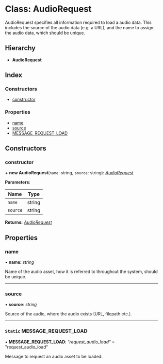 
# Class: AudioRequest

AudioRequest specifies all information required to load a audio data. This
includes the source of the audio data (e.g. a URL), and the name to assign
the audio data, which should be unique.

## Hierarchy

* **AudioRequest**

## Index

### Constructors

* [constructor](audiorequest.md#constructor)

### Properties

* [name](audiorequest.md#name)
* [source](audiorequest.md#source)
* [MESSAGE_REQUEST_LOAD](audiorequest.md#static-message_request_load)

## Constructors

###  constructor

\+ **new AudioRequest**(`name`: string, `source`: string): *[AudioRequest](audiorequest.md)*

**Parameters:**

Name | Type |
------ | ------ |
`name` | string |
`source` | string |

**Returns:** *[AudioRequest](audiorequest.md)*

## Properties

###  name

• **name**: *string*

Name of the audio asset, how it is referred to throughout the system,
should be unique.

___

###  source

• **source**: *string*

Source of the audio, where the audio exists (URL, filepath etc.).

___

### `Static` MESSAGE_REQUEST_LOAD

▪ **MESSAGE_REQUEST_LOAD**: *"request_audio_load"* = "request_audio_load"

Message to request an audio asset to be loaded.

